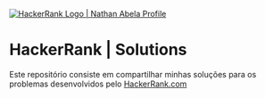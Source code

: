<p align="left">
    <a href="https://www.hackerrank.com/diegomcs">
        <img alt="HackerRank Logo | Nathan Abela Profile" src="https://hrcdn.net/fcore/assets/brand/typemark_60x200-7435b42d20.svg" >
    </a>

# HackerRank | Solutions

Este repositório consiste em compartilhar minhas soluções para os problemas desenvolvidos pelo <a href="https://www.hackerrank.com"> HackerRank.com </a>